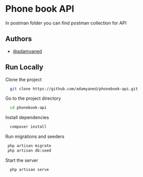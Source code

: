 
# Phone book API

In postman folder you can find postman collection for API

## Authors

- [@adamyaned](https://github.com/adamyaned)


## Run Locally

Clone the project

```bash
  git clone https://github.com/adamyaned/phonebook-api.git
```

Go to the project directory

```bash
  cd phonebook-api
```

Install dependencies

```bash
  composer install
```

Run migrations and seeders

```bash
 php artisan migrate
 php artisan db:seed
```

Start the server

```bash
  php artisan serve
```
